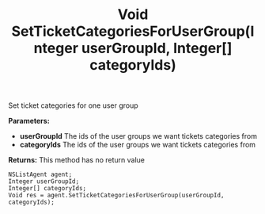 ﻿---
uid: crmscript_ref_NSListAgent_SetTicketCategoriesForUserGroup
title: Void SetTicketCategoriesForUserGroup(Integer userGroupId, Integer[] categoryIds)
intellisense: NSListAgent.SetTicketCategoriesForUserGroup
keywords: NSListAgent, SetTicketCategoriesForUserGroup
so.topic: reference
---

Set ticket categories for one user group

**Parameters:**
 - **userGroupId** The ids of the user groups we want tickets categories from
 - **categoryIds** The ids of the user groups we want tickets categories from

**Returns:** This method has no return value

```crmscript
NSListAgent agent;
Integer userGroupId;
Integer[] categoryIds;
Void res = agent.SetTicketCategoriesForUserGroup(userGroupId, categoryIds);
```

